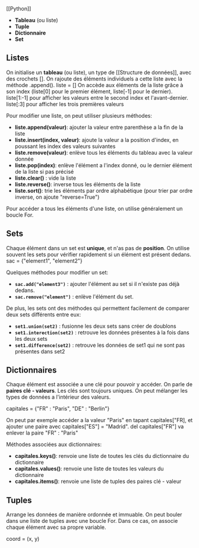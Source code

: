 [[Python]]

- **Tableau** (ou liste)
- **Tuple**
- **Dictionnaire**
- **Set**

## Listes

On initialise un **tableau** (ou liste), un type de [[Structure de données]], avec des crochets []. On rajoute des éléments individuels a cette liste avec la méthode .append(). 
	liste = []
On accède aux éléments de la liste grâce à son index (liste[0] pour le premier élément, liste[-1] pour le dernier).
	liste[1:-1] pour afficher les valeurs entre le second index et l'avant-dernier.
	liste[:3] pour afficher les trois premières valeurs

Pour modifier une liste, on peut utiliser plusieurs méthodes:
- **liste.append(valeur)**: ajouter la valeur entre parenthèse a la fin de la liste
- **liste.insert(index, valeur)**: ajoute la valeur a la position d'index, en poussant les index des valeurs suivantes
- **liste.remove(valeur)**: enlève tous les éléments du tableau avec la valeur donnée
- **liste.pop(index)**: enlève l'élément a l'index donné, ou le dernier élément de la liste si pas précisé
- **liste.clear()** : vide la liste
- **liste.reverse()**: inverse tous les éléments de la liste
- **liste.sort()**: trie les éléments par ordre alphabétique (pour trier par ordre inverse, on ajoute "reverse=True")

Pour accéder a tous les éléments d'une liste, on utilise généralement un boucle For.


## Sets

Chaque élément dans un set est **unique**, et n'as pas de **position**. On utilise souvent les sets pour vérifier rapidement si un élément est présent dedans. 
	sac = {"element1", "element2"}

Quelques méthodes pour modifier un set:
- **`sac.add("element3")`** : ajouter l'élément au set si il n'existe pas déjà dedans.
- **`sac.remove("element")`** : enlève l'élément du set.

De plus, les sets ont des méthodes qui permettent facilement de comparer deux sets différents entre eux:
- **`set1.union(set2)`** : fusionne les deux sets sans créer de doublons
- **`set1.interection(set2)`** : retrouve les données présentes à la fois dans les deux sets
- **`set1.difference(set2)`** : retrouve les données de set1 qui ne sont pas présentes dans set2


## Dictionnaires

Chaque élément est associée a une clé pour pouvoir y accéder. On parle de **paires clé - valeurs**.
Les clés sont toujours uniques. On peut mélanger les types de données a l'intérieur des valeurs.

capitales = {"FR" : "Paris", "DE" : "Berlin"}

On peut par exemple accéder a la valeur "Paris" en tapant capitales["FR], et ajouter une paire avec capitales["ES"] = "Madrid". 
del capitales["FR"] va enlever la paire "FR" : "Paris"

Méthodes associées aux dictionnaires:
-  **capitales.keys()**: renvoie une liste de toutes les clés du dictionnaire du dictionnaire
- **capitales.values()**: renvoie une liste de toutes les valeurs du dictionnaire
- **capitales.items()**:  renvoie une liste de tuples des paires clé - valeur


## Tuples

Arrange les données de manière ordonnée et immuable. On peut bouler dans une liste de tuples avec une boucle For. Dans ce cas, on associe chaque élément avec sa propre variable.

coord = (x, y)
